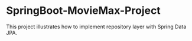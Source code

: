 # SpringBoot-MovieMax-Project
This project illustrates how to implement repository layer with Spring Data JPA.

